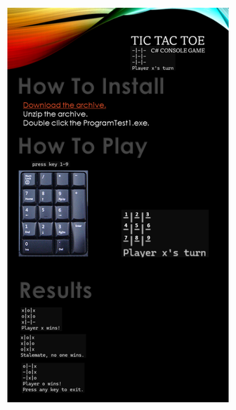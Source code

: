 [![Tic Tac Toe](tictactoe.PNG)](https://github.com/TimboA88/ProgramTest1/releases/download/publish/TicTacToe.rar)
